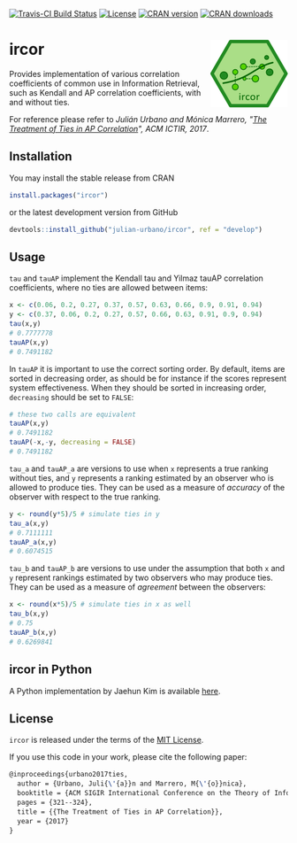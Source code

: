 [![Travis-CI Build Status](https://travis-ci.org/julian-urbano/ircor.svg?branch=develop)](https://travis-ci.org/julian-urbano/ircor)
[![License](https://img.shields.io/badge/license-MIT-brightgreen.svg)](https://opensource.org/licenses/MIT)
[![CRAN version](http://www.r-pkg.org/badges/version/ircor?color=blue)](https://cran.r-project.org/package=ircor) 
[![CRAN downloads](https://cranlogs.r-pkg.org/badges/grand-total/ircor?color=blue)](https://cran.r-project.org/package=ircor) 

# ircor <img src="logo/logo-140x122.png" align="right" />

Provides implementation of various correlation coefficients of common use in Information Retrieval, such as Kendall and AP correlation coefficients, with and without ties.

For reference please refer to *Julián Urbano and Mónica Marrero, "[The Treatment of Ties in AP Correlation](http://julian-urbano.info/files/publications/072-treatment-ties-ap-correlation.pdf)", ACM ICTIR, 2017*.

## Installation

You may install the stable release from CRAN

```r
install.packages("ircor")
```

or the latest development version from GitHub

```r
devtools::install_github("julian-urbano/ircor", ref = "develop")
```

## Usage

`tau` and `tauAP` implement the Kendall tau and Yilmaz tauAP correlation coefficients, where no ties are allowed between items:

```r
x <- c(0.06, 0.2, 0.27, 0.37, 0.57, 0.63, 0.66, 0.9, 0.91, 0.94)
y <- c(0.37, 0.06, 0.2, 0.27, 0.57, 0.66, 0.63, 0.91, 0.9, 0.94)
tau(x,y)
# 0.7777778
tauAP(x,y)
# 0.7491182
```
In `tauAP` it is important to use the correct sorting order. By default, items are sorted in decreasing order, as should be for instance if the scores represent system effectiveness. When they should be sorted in increasing order, `decreasing` should be set to `FALSE`:

```r
# these two calls are equivalent
tauAP(x,y)
# 0.7491182
tauAP(-x,-y, decreasing = FALSE)
# 0.7491182
```

`tau_a` and `tauAP_a` are versions to use when `x` represents a true ranking without ties, and `y` represents a ranking estimated by an observer who is allowed to produce ties. They can be used as a measure of *accuracy* of the observer with respect to the true ranking.

```r
y <- round(y*5)/5 # simulate ties in y
tau_a(x,y)
# 0.7111111
tauAP_a(x,y)
# 0.6074515
```
`tau_b` and `tauAP_b` are versions to use under the assumption that both `x` and `y` represent rankings estimated by two observers who may produce ties. They can be used as a measure of *agreement* between the observers:

```r
x <- round(x*5)/5 # simulate ties in x as well
tau_b(x,y)
# 0.75
tauAP_b(x,y)
# 0.6269841
```

## ircor in Python

A Python implementation by Jaehun Kim is available [here](https://github.com/eldrin/pyircor).

## License

`ircor` is released under the terms of the [MIT License](https://opensource.org/licenses/MIT).

If you use this code in your work, please cite the following paper:

```latex
@inproceedings{urbano2017ties,
  author = {Urbano, Juli{\'{a}}n and Marrero, M{\'{o}}nica},
  booktitle = {ACM SIGIR International Conference on the Theory of Information Retrieval},
  pages = {321--324},
  title = {{The Treatment of Ties in AP Correlation}},
  year = {2017}
}

```
